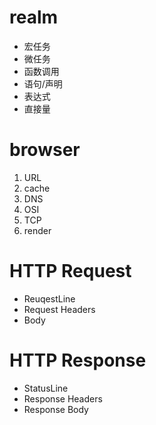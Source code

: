 # realm
- 宏任务
- 微任务
- 函数调用
- 语句/声明
- 表达式
- 直接量
# browser
1. URL
2. cache
3. DNS
4. OSI
5. TCP
6. render
# HTTP Request
- ReuqestLine
- Request Headers
- Body

# HTTP Response
- StatusLine
- Response Headers
- Response Body
